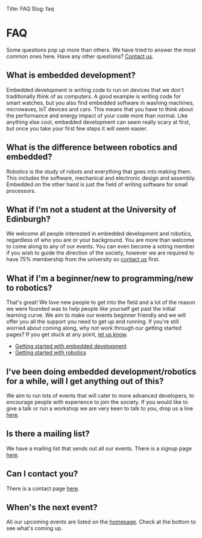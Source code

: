 Title: FAQ
Slug: faq

FAQ
===

Some questions pop up more than others. We have tried to answer the most common ones here. Have any other questions? [Contact us](/contact).

## What is embedded development? ##

Embedded development is writing code to run on devices that we don't traditionally think of as computers. A good example is writing code for smart watches, but you also find embedded software in washing machines, microwaves, IoT devices and cars. This means that you have to think about the performance and energy impact of your code more than normal. Like anything else cool, embedded development can seem really scary at first, but once you take your first few steps it will seem easier.

## What is the difference between robotics and embedded? ##

Robotics is the study of robots and everything that goes into making them. This includes the software, mechanical and electronic design and assembly. Embedded on the other hand is just the field of writing software for small processors.

## What if I'm not a student at the University of Edinburgh? ##

We welcome all people interested in embedded development and robotics, regardless of who you are or your background. You are more than welcome to come along to any of our events. You can even become a voting member if you wish to guide the direction of the society, however we are required to have 75% membership from the university so [contact us](/contact) first.

## What if I'm a beginner/new to programming/new to robotics? ##

That's great! We love new people to get into the field and a lot of the reason we were founded was to help people like yourself get past the initial learning curve. We aim to make our events beginner friendly and we will offer you all the support you need to get up and running. If you're still worried about coming along, why not work through our getting started pages? If you get stuck at any point, [let us know](/contact).

 - [Getting started with embedded development](/startembed)
 - [Getting started with robotics](/startrobot)

## I've been doing embedded development/robotics for a while, will I get anything out of this? ##

We aim to run lots of events that will cater to more advanced developers, to encourage people with experience to join the society. If you would like to give a talk or run a workshop we are very keen to talk to you, drop us a line [here](/contact).

## Is there a mailing list? ##

We have a mailing list that sends out all our events. There is a signup page [here](http://eepurl.com/cD-mV9).

## Can I contact you? ##

There is a contact page [here](/contact).

## When's the next event? ##

All our upcoming events are listed on the [homepage](/). Check at the bottom to see what's coming up.
